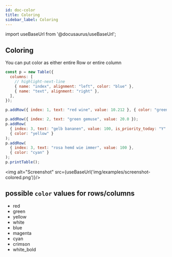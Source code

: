 ```yaml
---
id: doc-color
title: Coloring
sidebar_label: Coloring
---
```


import useBaseUrl from '@docusaurus/useBaseUrl';

## Coloring

You can put color as either entire Row or entire column

```jsx
const p = new Table({
  columns: [
    // highlight-next-line
    { name: "index", alignment: "left", color: "blue" },
    { name: "text", alignment: "right" },
  ],
});

p.addRow({ index: 1, text: "red wine", value: 10.212 }, { color: "green" }); // row coloring

p.addRow({ index: 2, text: "green gemuse", value: 20.0 });
p.addRow(
  { index: 3, text: "gelb bananen", value: 100, is_priority_today: "Y" },
  { color: "yellow" }
);
p.addRow(
  { index: 3, text: "rosa hemd wie immer", value: 100 },
  { color: "cyan" }
);
p.printTable();
```

<img alt="Screenshot" src={useBaseUrl('img/examples/screenshot-colored.png')}/>

## possible `color` values for rows/columns

- red
- green
- yellow
- white
- blue
- magenta
- cyan
- crimson
- white_bold
